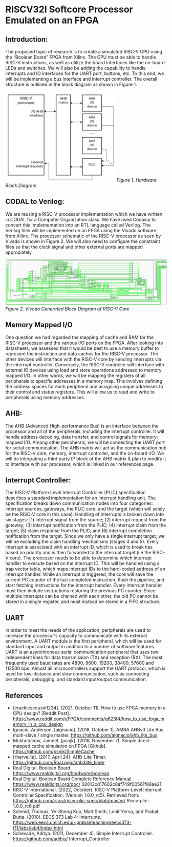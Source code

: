 # RISCV32I Softcore Processor Emulated on an FPGA

## Introduction:
The proposed topic of research is to create a simulated RISC-V CPU using the “Boolean Board” FPGA from Xilinx. The CPU must be able to handle RISC-V instructions, as well as utilize the board interfaces like the on-board LEDs and switches. We will also be adding the capability to handle interrupts and IO interfaces for the UART port, buttons, etc. To this end, we will be implementing a bus interface and interrupt controller. The overall structure is outlined in the block diagram as shown in Figure 1.

![Hardware Block Diagram](./img/block_diagram.png)
*Figure 1. Hardware Block Diagram*

## CODAL to Verilog:
We are reusing a RISC-V processor implementation which we have written in CODAL for a Computer Organization class. We have used Codasip to convert this implementation into an RTL language called Verilog. The Verilog files will be implemented on an FPGA using the Vivado software from Xilinx. The processor schematic of the RISC-V processor as seen by Vivado is shown in Figure 2. We will also need to configure the constraint files so that the clock signal and other external ports are mapped appropiately.

![RISC-V Core](./img/riscv-core.png)
*Figure 2. Vivado Generated Block Diagram of RISC-V Core*

## Memory Mapped I/O
One question we had regarded the mapping of cache and RAM for the RISC-V processor and the various I/O ports on the FPGA. After looking into datasheets, we assessed that it would be best to use a memory buffer to represent the instruction and data caches for the RISC-V processor. The other devices will interface with the RISC-V core by sending interrupts via the interrupt controller. Conversely, the RISC-V controller will interface with external IO devices using load and store operations addressed to memory mapped I/O. In other words, we will be mapping the registers of all peripherals to specific addresses in a memory map. This involves defining the address spaces for each peripheral and assigning unique addresses to their control and status registers. This will allow us to read and write to peripherals using memory addresses.

## AHB:
The AHB (Advanced High-performance Bus) is an interface between the processor and all of the peripherals, including the interrupt controller. It will handle address decoding, data transfer, and control signals for memory-mapped I/O. Among other peripherals, we will be connecting the UART port for serial communication. The AHB matrix will act as the communication hub for the RISC-V core, memory, interrupt controller, and the on-board I/O. We will be integrating a third party IP block of the AHB matrix & plan to modify it to interface with our processor, which is linked in our references page.

## Interrupt Controller:
The RISC-V Platform Level Interrupt Controller (PLIC) specification describes a standard implementation for an interrupt handling unit. The specification breaks down communication nodes into four categories: interrupt sources, gateways, the PLIC core, and the target (which will solely be the RISC-V core in this case). Handling of interrupts is broken down into six stages: (1) interrupt signal from the source; (2) interrupt request from the gateway; (3) interrupt notification from the PLIC; (4) interrupt claim from the target; (5) claim response from the PLIC; and (6) interrupt completion notification from the target. Since we only have a single interrupt target, we will be excluding the claim handling mechanisms (stages 4 and 5).  Every interrupt is associated with an interrupt ID, which is used to break ties based on priority and is then forwarded to the interrupt target (i.e the RISC-V core). The processor needs to be able to determine which interrupt handler to execute based on the interrupt ID. This will be handled using a trap vector table, which maps interrupt IDs to the hard-coded address of an interrupt handler. While an interrupt is triggered, the core will save the current PC counter of the last completed instruction, flush the pipeline, and start fetching instructions for the interrupt handler. Every interrupt handler must then include instructions restoring the previous PC counter. Since multiple interrupts can be chained with each other, the old PC cannot be stored in a single register, and must instead be stored in a FIFO structure.

## UART
In order to meet the needs of the application, peripherals are used to increase the processor's capacity to communicate with its external environment. A UART module is the first peripheral, which will be used for standard input and output in addition to a number of software features. UART is an asynchronous serial communication peripheral that uses two independent lines for data transmission (TX) and reception (RX). The most frequently used baud rates are 4800, 9600, 19200, 38400, 57600 and 112500 bps. Almost all microcontrollers support the UART protocol, which is used for low-distance and slow communication, such as connecting peripherals, debugging, and standard input/output communication.

## References
- [cracklescousin1234]. (2021, October 11). How to use FPGA memory in a CPU design? [Reddit Post]. https://www.reddit.com/r/FPGA/comments/q623f4/how_to_use_fpga_memory_in_a_cpu_design
- Ignacio, Anderson. [aignacio]. (2018, October 1). AMBA AHBv3 Lite Bus multi-slave / single master. https://github.com/aignacio/ahb_lite_bus 
- Mukhutdinov, Jameel. [psnjk]. (2018, November 7). Simple direct-mapped cache simulation on FPGA [Github]. https://github.com/psnjk/SimpleCache
- [rherveille]. (2017, April 24). AHB-Lite Timer. https://github.com/RoaLogic/ahb3lite_timer
- Real Digital. Boolean Board. https://www.realdigital.org/hardware/boolean 
- Real Digital. Boolean Board Complete Reference Manual. https://www.realdigital.org/doc/ 02013cd17602c8af749f00561f88ae21 
- RISC-V International. (2022, October). RISC-V Platform-Level Interrupt Controller Specification. (Version 1.0.0_rc5). Retrieved from: https://github.com/riscv/riscv-plic-spec/blob/master/ Riscv-plic-1.0.0_rc6.pdf
- Schmid, Thomas, Ye-Sheng Kuo, Matt Smith, Lohit Yerva, and Prabal Dutta. (2010). EECS 373 Lab 4: Interrupts. https://web.eecs.umich.edu/~prabal/teaching/eecs373-f11/labs/lab4/index.html 
- Schevade, Aditya. (2011, December 4). Simple Interrupt Controller. https://github.com/adibis/ Interrupt_Controller 


